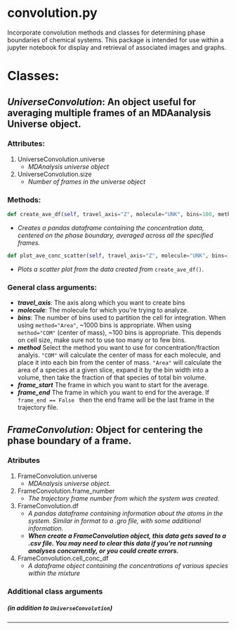 # convolution.py
Incorporate convolution methods and classes for determining phase boundaries of chemical systems.
This package is intended for use within a jupyter notebook for display and retrieval of associated images and graphs. 

# Classes:
## ***UniverseConvolution***: An object useful for averaging multiple frames of an MDAanalysis Universe object.
### Attributes:
1. UniverseConvolution.universe
    - *MDAnalysis universe object*
2. UniverseConvolution.size
    - *Number of frames in the universe object*
### Methods:
```python
def create_ave_df(self, travel_axis="Z", molecule="UNK", bins=100, method="COM", frame_start=0, frame_end=False)
```
* *Creates a pandas dataframe containing the concentration data, centered on the phase boundary, averaged across all the specified frames.*
```python
def plot_ave_conc_scatter(self, travel_axis="Z", molecule="UNK", bins=100, method="COM", frame_start=0, frame_end=False)
```
* *Plots a scatter plot from the data created from* `create_ave_df()`. 
### General class arguments:
* ***travel_axis***: The axis along which you want to create bins
* ***molecule***: The molecule for which you're trying to analyze.
* ***bins***: The number of bins used to partition the cell for integration. When using `method="Area"`, ~1000 bins is appropriate. When using `method="COM"` (center of mass), ~100 bins is appropriate. This depends on cell size, make sure not to use too many or to few bins.
* ***method*** Select the method you want to use for concentration/fraction analyis. `"COM"` will calculate the center of mass for each molecule, and place it into each bin from the center of mass. `"Area"` will calculate the area of a species at a given slice, expand it by the bin width into a volume, then take the fraction of that species of total bin volume.
* ***frame_start*** The frame in which you want to start for the average.
* ***frame_end*** The frame in which you want to end for the average. If `frame_end == False ` then the end frame will be the last frame in the trajectory file.

## ***FrameConvolution***: Object for centering the phase boundary of a frame.
### Atributes
1. FrameConvolution.universe
    - *MDAnalysis universe object.*
2. FrameConvolution.frame_number
    - *The trajectory frame number from which the system was created.*
3. FrameConvolution.df
     - *A pandas dataframe containing information about the atoms in the system. Similar in format to a .gro file, with some additional information.*
     - ***When create a FrameConvolution object, this data gets saved to a .csv file. You may need to clear this data if you're not running analyses concurrently, or you could create errors.***
4. FrameConvolution.cell_conc_df
    - *A dataframe object containing the concentrations of various species within the mixture*
### Additional class arguments 
##### *(in addition to `UniverseConvolution`)*
* ***